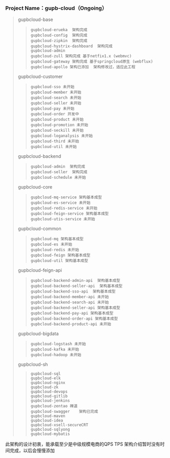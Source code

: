 ### Project Name：gupb-cloud（Ongoing）
> gupbcloud-base
> >  	gupbcloud-erueka  架构完成
> >  	gupbcloud-config  架构完成
> >  	gupbcloud-zipkin  架构完成
> >  	gupbcloud-hystrix-dashboard  架构完成
> >  	gupbcloud-admin
> >  	gupbcloud-zull 架构完成 基于netfix1.x (webmvc)
> >  	gupbcloud-gateway 架构完成 基于springcloud原生 (webflux)
> >  	gupbcloud-apollo 架构已添加  架构修改过，适应此工程
> gupbcloud-customer
> > 	gupbcloud-sso 未开始
> > 	gupbcloud-member 未开始
> > 	gupbcloud-search 未开始
> > 	gupbcloud-seller 未开始
> > 	gupbcloud-pay 未开始
> > 	gupbcloud-order 开发中
> > 	gupbcloud-product 未开始
> > 	gupbcloud-promotion 未开始
> > 	gupbcloud-seckill 未开始
> > 	gupbcloud-loganalysis 未开始
> > 	gupbcloud-third 未开始
> > 	gupbcloud-util 未开始
> gupbcloud-backend
> > 	gupbcloud-admin  架构完成
> > 	gupbcloud-seller  架构完成
> > 	gupbcloud-schedule 未开始
> gupbcloud-core
> > 	gupbcloud-mq-service 架构基本成型
> > 	gupbcloud-es-service 未开始
> > 	gupbcloud-redis-service 未开始
> > 	gupbcloud-feign-service 架构基本成型
> > 	gupbcloud-utis-service 未开始
> gupbcloud-common
> > 	gupbcloud-mq 架构基本成型
> > 	gupbcloud-es 未开始
> > 	gupbcloud-redis 未开始
> > 	gupbcloud-feign 架构基本成型
> > 	gupbcloud-util 架构基本成型
> gupbcloud-feign-api
> > 	gupbcloud-backend-admin-api  架构基本成型
> > 	gupbcloud-backend-seller-api  架构基本成型
> > 	gupbcloud-backend-sso-api  架构基本成型
> > 	gupbcloud-backend-member-api 未开始
> > 	gupbcloud-backend-search-api 未开始
> > 	gupbcloud-backend-seller-api 架构基本成型
> > 	gupbcloud-backend-pay-api 架构基本成型
> > 	gupbcloud-backend-order-api 架构基本成型
> > 	gupbcloud-backend-product-api 未开始
> gupbcloud-bigdata
> > 	gupbcloud-logstash 未开始
> > 	gupbcloud-kafka 未开始
> > 	gupbcloud-hadoop 未开始
> gupbcloud-sh
> > 	gupbcloud-sql
> > 	gupbcloud-elk
> > 	gupbcloud-nginx
> > 	gupbcloud-zk
> > 	gupbcloud-devops
> > 	gupbcloud-gitlib
> > 	gupbcloud-jenkins
> > 	gupbcloud-zentao 禅道
> > 	gupbcloud-swagger    架构已完成
> > 	gupbcloud-maven
> > 	gupbcloud-idea
> > 	gupbcloud-xsell-secureCRT
> > 	gupbcloud-sqlyong
> > 	gupbcloud-mybatis

此架构的设计初衷，能承载至少是中级规模电商的QPS TPS
架构介绍暂时没有时间完成，以后会慢慢添加
